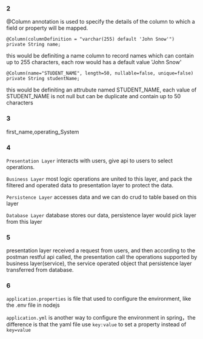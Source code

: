 ### 2
@Column annotation is used to specify the details of the column to which a field or property will be mapped.
```angular2html
@Column(columnDefinition = "varchar(255) default 'John Snow'")
private String name;
```
this would be definiting a name column to record names which can contain up to 255 characters, each row would has a default value 'John Snow'
```angular2html
@Column(name="STUDENT_NAME", length=50, nullable=false, unique=false)
private String studentName;
```
this would be definiting an attrubute named STUDENT_NAME, each value of STUDENT_NAME is not null but can be duplicate and contain up to 50 characters
### 3
first_name,operating_System
### 4
`Presentation Layer` interacts with users, give api to users to select operations. 

`Business Layer` most logic operations are united to this layer, and pack the filtered and operated data to presentation layer to protect the data.

`Persistence Layer` accesses data and we can do crud to table based on this layer

`Database Layer` database stores our data, persistence layer would pick layer from this layer 
### 5
presentation layer received a request from users, and then according to the postman restful api called, 
the presentation call the operations supported by business layer(service),
the service operated object that persistence layer transferred from database.
### 6
`application.properties` is file that used to configure the environment, like the .env file in nodejs

`application.yml` is another way to configure the environment in spring，the difference is that the yaml file use `key:value` to set a property instead of `key=value` 

